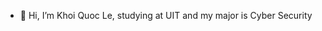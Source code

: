 - 👋 Hi, I’m Khoi Quoc Le, studying at UIT and my major is Cyber Security 

<!---
khoiquocle/khoiquocle is a ✨ special ✨ repository because its `README.md` (this file) appears on your GitHub profile.
You can click the Preview link to take a look at your changes.
--->
